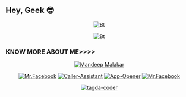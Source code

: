 ## Hey, Geek 😎
<p align="center"><img scr="https://media1.giphy.com/media/qgQUggAC3Pfv687qPC/giphy.gif?cid=ecf05e47x6glkoauy50m7bl7jsg8ddvy6ls53li1zra1sm4d&ep=v1_gifs_search&rid=giphy.gif&ct=g" alt="Bt">

<p align="center"><img src="https://user-images.githubusercontent.com/49580304/110318584-81067880-7fc2-11eb-8391-152d308e7f2b.gif" alt="Bt">

<!--<p align="center"><a href="https://rebrand.ly/noobhacktube"><img title="Noob Hackers" src="https://user-images.githubusercontent.com/49580304/117566137-7a83a280-b0d2-11eb-8153-91e45df98ca8.gif"></a>
</p> -->
  
### KNOW MORE ABOUT ME>>>>
<p align="center"><a href="https://github.com/tagda-coder"><img title="Mandeep Malakar " src="https://github-readme-streak-stats.herokuapp.com/?user=tagda-coder&"></a>
</p>


<p align="center">
<a href="https://github.com/tagda-coder/MR.FACEBOOK"><img title="Mr.Facebook" src="https://github-readme-stats.vercel.app/api/pin/?username=tagdacoder&repo=MR.FACEBOOK&theme=highcontrast"></a>
<a href="https://github.com/tagda-coder/Caller-Assistant"><img title="Caller-Assistant" src="https://github-readme-stats.vercel.app/api/pin/?username=tagda-coder&repo=Caller-Assistant&theme=highcontrast"></a>
<a href="https://github.com/tagda-coder/App-Opener"><img title="App-Opener" src="https://github-readme-stats.vercel.app/api/pin/?username=tagda-coder&repo=App-Opener&theme=highcontrast"></a>
<a href="https://github.com/tagda-coder/MR.FACEBOOK"><img title="Mr.Facebook" src="https://github-readme-stats.vercel.app/api/pin/?username=tagdacoder&repo=MR.FACEBOOK&theme=highcontrast"></a>
</p>

<p align="center">
<a href="https://github.com/tagda-coder"><img title="tagda-coder" src="https://github-readme-stats.vercel.app/api/top-langs?username=tagda-coder&show_icons=true&locale=en&layout=compact"></a>
</p>
